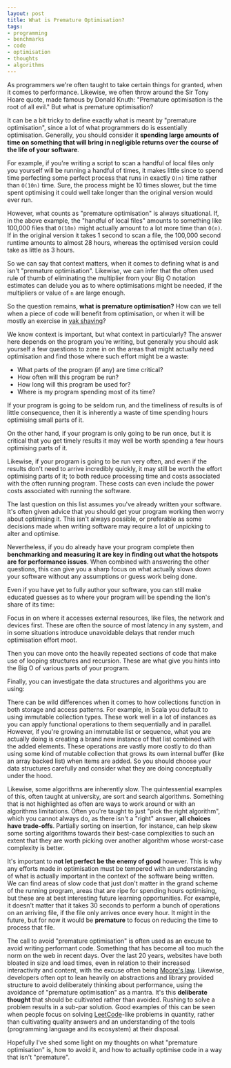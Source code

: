 ```yaml
---
layout: post
title: What is Premature Optimisation?
tags:
- programming
- benchmarks
- code
- optimisation
- thoughts
- algorithms
---
```


As programmers we're often taught to take certain things for granted, when it
comes to performance. Likewise, we often throw around the Sir Tony Hoare quote,
made famous by Donald Knuth: "Premature optimisation is the root of all evil."
But what is premature optimisation?

It can be a bit tricky to define exactly what is meant by "premature
optimisation", since a lot of what programmers do is essentially optimisation.
Generally, you should consider it **spending large amounts of time on something
that will bring in negligible returns over the course of the life of your
software**.

For example, if you're writing a script to scan a handful of local files only
you yourself will be running a handful of times, it makes little since to spend
time perfecting some perfect process that runs in exactly `O(n)` time rather
than `O(10n)` time. Sure, the process might be 10 times slower, but the time
spent optimising it could well take longer than the original version would ever
run.

However, what counts as "premature optimisation" is always situational. If, in
the above example, the "handful of local files" amounts to something like
100,000 files that `O(10n)` might actually amount to a lot more time than
`O(n)`. If in the original version it takes 1 second to scan a file, the
100,000 second runtime amounts to almost 28 hours, whereas the optimised version
could take as little as 3 hours.

So we can say that context matters, when it comes to defining what is and isn't
"premature optimisation". Likewise, we can infer that the often used rule of
thumb of eliminating the multiplier from your Big O notation estimates can
delude you as to where optimisations might be needed, if the multipliers or
value of `n` are large enough.

So the question remains, **what is premature optimisation?** How can we tell
when a piece of code will benefit from optimisation, or when it will be mostly
an exercise in [yak shaving](https://en.wiktionary.org/wiki/yak_shaving)?

We know context is important, but what context in particularly? The answer here
depends on the program you're writing, but generally you should ask yourself a
few questions to zone in on the areas that might actually need optimisation and
find those where such effort might be a waste:

* What parts of the program (if any) are time critical?
* How often will this program be run?
* How long will this program be used for?
* Where is my program spending most of its time?

If your program is going to be seldom run, and the timeliness of results is of
little consequence, then it is inherently a waste of time spending hours
optimising small parts of it.

On the other hand, if your program is only going to be run once, but it is
critical that you get timely results it may well be worth spending a few hours
optimising parts of it.

Likewise, if your program is going to be run very often, and even if the
results don't need to arrive incredibly quickly, it may still be worth the
effort optimising parts of it; to both reduce processing time and costs
associated with the often running program. These costs can even include the
power costs associated with running the software.

The last question on this list assumes you've already written your software.
It's often given advice that you should get your program working then worry
about optimising it. This isn't always possible, or preferable as some
decisions made when writing software may require a lot of unpicking to
alter and optimise.

Nevertheless, if you do already have your program complete then **benchmarking
and measuring it are key in finding out what the hotspots are for performance
issues**. When combined with answering the other questions, this can give you a
sharp focus on what actually slows down your software without any assumptions
or guess work being done.

Even if you have yet to fully author your software, you can still make educated
guesses as to where your program will be spending the lion's share of its
time:

Focus in on where it accesses external resources, like files, the network and
devices first. These are often the source of most latency in any system, and in
some situations introduce unavoidable delays that render much optimisation
effort moot.

Then you can move onto the heavily repeated sections of code that make use of
looping structures and recursion. These are what give you hints into the Big O
of various parts of your program.

Finally, you can investigate the data structures and algorithms you are using:

There can be wild differences when it comes to how collections function in both
storage and access patterns. For example, in Scala you default to using
immutable collection types. These work well in a lot of instances as you can
apply functional operations to them sequentially and in parallel. However, if
you're growing an immutable list or sequence, what you are actually doing is
creating a brand new instance of that list combined with the added elements.
These operations are vastly more costly to do than using some kind of mutable
collection that grows its own internal buffer (like an array backed list) when
items are added. So you should choose your data structures carefully and
consider what they are doing conceptually under the hood.

Likewise, some algorithms are inherently slow. The quintessential examples of
this, often taught at university, are sort and search algorithms. Something
that is not highlighted as often are ways to work around or with an algorithms
limitations. Often you're taught to just "pick the right algorithm", which you
cannot always do, as there isn't a "right" answer, **all choices have
trade-offs**. Partially sorting on insertion, for instance, can help skew some
sorting algorithms towards their best-case complexities to such an extent that
they are worth picking over another algorithm whose worst-case complexity is
better.

It's important to **not let perfect be the enemy of good** however. This is why
any efforts made in optimisation must be tempered with an understanding of what
is actually important in the context of the software being written. We can find
areas of slow code that just don't matter in the grand scheme of the running
program, areas that are ripe for spending hours optimising, but these are at
best interesting future learning opportunities. For example, it doesn't matter
that it takes 30 seconds to perform a bunch of operations on an arriving file,
if the file only arrives once every hour. It might in the future, but for now
it would be **premature** to focus on reducing the time to process that
file.

The call to avoid "premature optimisation" is often used as an excuse to avoid
writing performant code. Something that has become all too much the norm on the
web in recent days. Over the last 20 years, websites have both bloated in size
and load times, even in relation to their increased interactivity and content,
with the excuse often being [Moore's
law](https://en.wikipedia.org/wiki/Moore's_law). Likewise, developers often opt
to lean heavily on abstractions and library provided structure to avoid
deliberately thinking about performance, using the avoidance of "premature
optimisation" as a mantra. It's this **deliberate thought** that should be
cultivated rather than avoided. Rushing to solve a problem results in a sub-par
solution. Good examples of this can be seen when people focus on solving
[LeetCode](https://leetcode.com/)-like problems in quantity, rather than
cultivating quality answers and an understanding of the tools (programming
language and its ecosystem) at their disposal.

Hopefully I've shed some light on my thoughts on what "premature optimisation"
is, how to avoid it, and how to actually optimise code in a way that isn't
"premature".
